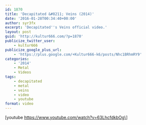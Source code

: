 ```yaml
---
id: 1870
title: 'Decapitated &#8211; Veins (2014)'
date: '2016-01-28T00:34:40+00:00'
author: syr3fx
excerpt: 'Decapitated''s Veins official video.'
layout: post
guid: 'http://kultur666.com/?p=1870'
publicize_twitter_user:
    - kultur666
publicize_google_plus_url:
    - 'https://plus.google.com/+Kultur666-k6/posts/Nhc1BRhmRY9'
categories:
    - '2014'
    - Metal
    - Videos
tags:
    - decapitated
    - metal
    - veins
    - video
    - youtube
format: video
---
```


\[youtube https://www.youtube.com/watch?v=63LhcfdkbOg\]